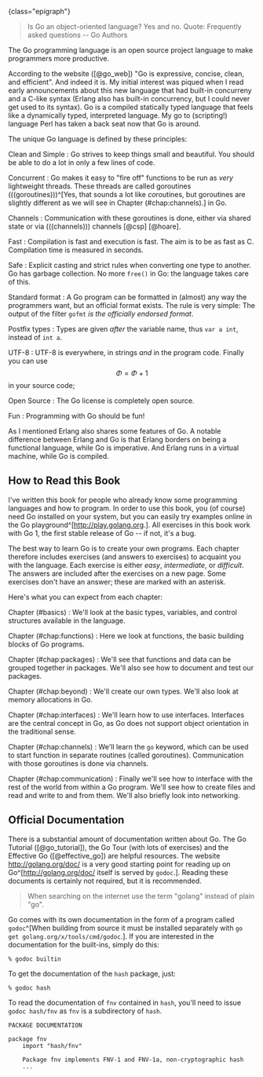 {class="epigraph"}
> Is Go an object-oriented language? Yes and no.
Quote: Frequently asked questions -- Go Authors


The Go programming language is an open source project language to make
programmers more productive.

According to the website ([@go_web]) "Go is expressive, concise, clean, and
efficient". And indeed it is. My initial interest was piqued when I read early announcements about this
new language that had built-in concurreny and a C-like syntax
(Erlang also has built-in concurrency, but I could never get used to its syntax).
Go is a compiled statically typed language that feels like
a dynamically typed, interpreted language. My go to (scripting!) language Perl has taken a back seat
now that Go is around.

The unique Go language is defined by these principles:

Clean and Simple
:   Go strives to keep things small and beautiful. You should
    be able to do a lot in only a few lines of code.

Concurrent
:   Go makes it easy to "fire off" functions to be
    run as *very* lightweight threads. These threads are called
    goroutines (((goroutines)))^[Yes, that sounds a lot like
    *co*routines, but goroutines are slightly different as we will
    see in Chapter (#chap:channels).] in Go.

Channels
:   Communication with these goroutines is done, either via shared state or
    via (((channels))) channels [@csp] [@hoare].

Fast
:   Compilation is fast and execution is fast. The aim is
    to be as fast as C. Compilation time is measured in seconds.

Safe
:   Explicit casting and strict rules when converting one type to another.
    Go has garbage collection. No more `free()` in Go: the language takes care of this.

Standard format
:   A Go program can be formatted in (almost) any way the programmers want,
    but an official format exists. The rule is very simple:
    The output of the filter `gofmt` *is the officially endorsed
    format*.

Postfix types
:   Types are given *after* the variable name, thus `var a int`,
    instead of `int a`.

UTF-8
:   UTF-8 is everywhere, in strings
    *and* in the program code. Finally you can use $$\Phi = \Phi + 1$$ in your source code;

Open Source
:   The Go license is completely open source.

Fun
:   Programming with Go should be fun!

As I mentioned Erlang also shares some
features of Go. A notable difference between Erlang
and Go is that Erlang borders on being a functional language, while Go is imperative.
And Erlang runs in a virtual machine, while Go is compiled.

## How to Read this Book

I've written this book for people who already know some programming languages and how
to program.
In order to use this book, you (of course) need Go installed on your system, but you can easily
try examples online in the Go playground^[<http://play.golang.org>.].
All exercises in this book work with Go 1, the first stable release
of Go -- if not, it's a bug.

The best way to learn Go is to create your own programs.
Each chapter therefore includes exercises (and answers to exercises)
to acquaint you with the language. Each exercise
is either *easy*, *intermediate*, or *difficult*.
The answers are included after the exercises on a new page.
Some exercises don't have an answer; these are marked with an asterisk.

Here's what you can expect from each chapter:

Chapter (#basics)
:   We'll look at the basic types, variables, and control structures available in the language.

Chapter (#chap:functions)
:   Here we look at functions, the basic building blocks of Go programs.

Chapter (#chap:packages)
:   We'll see that functions and data can be grouped together
    in packages. We'll also see how to document and test our packages.

Chapter (#chap:beyond)
:   We'll create our own types. We'll also look at memory allocations in Go.

Chapter (#chap:interfaces)
:   We'll learn how to use interfaces. Interfaces are the central concept in Go,
    as Go does not support object orientation in the traditional sense.

Chapter (#chap:channels)
:   We'll learn the `go` keyword, which can be used to start function in
    separate routines (called goroutines). Communication with those goroutines is
    done via channels.

Chapter (#chap:communication)
:   Finally we'll see how to interface with the rest of the world from within
    a Go program. We'll see how to create files and read and write to and from them.
    We'll also briefly look into networking.


## Official Documentation
There is a substantial amount of documentation written about Go.
The Go Tutorial ([@go_tutorial]), the Go Tour (with lots of exercises)
and the Effective Go ([@effective_go]) are helpful resources. The
website <http://golang.org/doc/> is a very good starting point
for reading up on Go^[<http://golang.org/doc/> itself is served by
`godoc`.]. Reading these documents is
certainly not required, but it is recommended.

> When searching on the internet use the term "golang" instead of plain "go".

Go comes with its own documentation in the form of a program called
`godoc`^[When building from source it must be installed
separately with `go get golang.org/x/tools/cmd/godoc`.].
If you are interested in the documentation for the built-ins, simply do this:

    % godoc builtin

To get the documentation of the `hash` package, just:

    % godoc hash

To read the documentation of `fnv` contained in `hash`, you'll need
to issue `godoc hash/fnv` as `fnv` is a subdirectory of `hash`.

    PACKAGE DOCUMENTATION

    package fnv
        import "hash/fnv"

        Package fnv implements FNV-1 and FNV-1a, non-cryptographic hash
        ...
